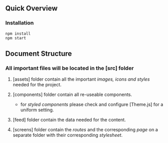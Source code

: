 
## Quick Overview

### Installation

```
npm install
npm start
```

## Document Structure

### All important files will be located in the [src] folder

1. [assets] folder contain all the important *images, icons and styles* needed for the project.

2. [components] folder contain all re-useable components.

    - for *styled components* please check and configure [Theme.js] for a uniform setting.

3. [feed] folder contain the data needed for the content.

4. [screens] folder contain the *routes* and the corresponding *page* on a separate folder with their corresponding *stylesheet*.
